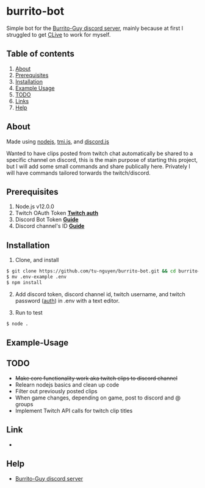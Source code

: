 # burrito-bot
Simple bot for the [Burrito-Guy discord server](https://discord.gg/zWHqYfEnwh), mainly because at first I struggled to get [CLive](https://github.com/mangosango/clive) to work for myself.

## Table of contents

1. [About](#about)
2. [Prerequisites](#prerequisites)
3. [Installation](#installation)
4. [Example Usage](#example-usage)
5. [TODO](#todo)
6. [Links](#links)
7. [Help](#help)

## About
Made using [nodejs](https://nodejs.org/en/), [tmi.js](https://github.com/tmijs), and [discord.js](https://github.com/discordjs/discord.js/)

Wanted to have clips posted from twitch chat automatically be shared to a specific channel on discord, this is the main purpose of starting this project, but I will add some small commands and share publically here. Privately I will have commands tailored torwards the twitch/discord.

## Prerequisites

1. Node.js v12.0.0
2. Twitch OAuth Token **[Twitch auth](https://twitchapps.com/tmi/)**
3. Discord Bot Token **[Guide](https://discordjs.guide/preparations/setting-up-a-bot-application.html#creating-your-bot)**
4. Discord channel's ID **[Guide](https://support.discord.com/hc/en-us/articles/206346498-Where-can-I-find-my-User-Server-Message-ID-)**

## Installation

1. Clone, and install
```bash
$ git clone https://github.com/tu-nguyen/burrito-bot.git && cd burrito-bot
$ mv .env-example .env
$ npm install
```

2. Add discord token, discord channel id, twitch username, and twitch password ([auth](https://twitchapps.com/tmi/)) in .env with a text editor.

3. Run to test
```bash
$ node .
```

## Example-Usage

## TODO
- ~~Make core functionality work aka twitch clips to discord channel~~
- Relearn nodejs basics and clean up code
- Filter out previously posted clips
- When game changes, depending on game, post to discord and @ groups
- Implement Twitch API calls for twitch clip titles

## Link

- 

## Help

- [Burrito-Guy discord server](https://discord.gg/zWHqYfEnwh)